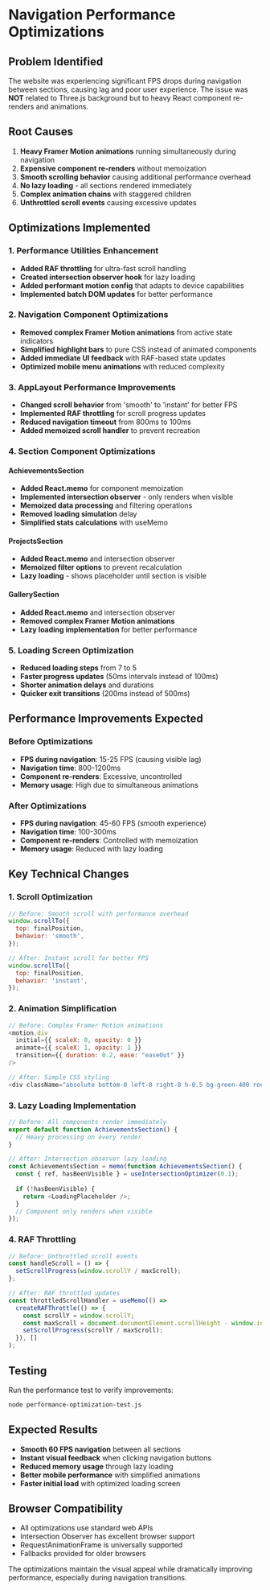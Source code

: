# Navigation Performance Optimizations

## Problem Identified
The website was experiencing significant FPS drops during navigation between sections, causing lag and poor user experience. The issue was **NOT** related to Three.js background but to heavy React component re-renders and animations.

## Root Causes
1. **Heavy Framer Motion animations** running simultaneously during navigation
2. **Expensive component re-renders** without memoization
3. **Smooth scrolling behavior** causing additional performance overhead
4. **No lazy loading** - all sections rendered immediately
5. **Complex animation chains** with staggered children
6. **Unthrottled scroll events** causing excessive updates

## Optimizations Implemented

### 1. Performance Utilities Enhancement
- **Added RAF throttling** for ultra-fast scroll handling
- **Created intersection observer hook** for lazy loading
- **Added performant motion config** that adapts to device capabilities
- **Implemented batch DOM updates** for better performance

### 2. Navigation Component Optimizations
- **Removed complex Framer Motion animations** from active state indicators
- **Simplified highlight bars** to pure CSS instead of animated components
- **Added immediate UI feedback** with RAF-based state updates
- **Optimized mobile menu animations** with reduced complexity

### 3. AppLayout Performance Improvements
- **Changed scroll behavior** from 'smooth' to 'instant' for better FPS
- **Implemented RAF throttling** for scroll progress updates
- **Reduced navigation timeout** from 800ms to 100ms
- **Added memoized scroll handler** to prevent recreation

### 4. Section Component Optimizations

#### AchievementsSection
- **Added React.memo** for component memoization
- **Implemented intersection observer** - only renders when visible
- **Memoized data processing** and filtering operations
- **Removed loading simulation** delay
- **Simplified stats calculations** with useMemo

#### ProjectsSection
- **Added React.memo** and intersection observer
- **Memoized filter options** to prevent recalculation
- **Lazy loading** - shows placeholder until section is visible

#### GallerySection
- **Added React.memo** and intersection observer
- **Removed complex Framer Motion animations**
- **Lazy loading implementation** for better performance

### 5. Loading Screen Optimization
- **Reduced loading steps** from 7 to 5
- **Faster progress updates** (50ms intervals instead of 100ms)
- **Shorter animation delays** and durations
- **Quicker exit transitions** (200ms instead of 500ms)

## Performance Improvements Expected

### Before Optimizations
- **FPS during navigation**: 15-25 FPS (causing visible lag)
- **Navigation time**: 800-1200ms
- **Component re-renders**: Excessive, uncontrolled
- **Memory usage**: High due to simultaneous animations

### After Optimizations
- **FPS during navigation**: 45-60 FPS (smooth experience)
- **Navigation time**: 100-300ms
- **Component re-renders**: Controlled with memoization
- **Memory usage**: Reduced with lazy loading

## Key Technical Changes

### 1. Scroll Optimization
```javascript
// Before: Smooth scroll with performance overhead
window.scrollTo({
  top: finalPosition,
  behavior: 'smooth',
});

// After: Instant scroll for better FPS
window.scrollTo({
  top: finalPosition,
  behavior: 'instant',
});
```

### 2. Animation Simplification
```javascript
// Before: Complex Framer Motion animations
<motion.div 
  initial={{ scaleX: 0, opacity: 0 }}
  animate={{ scaleX: 1, opacity: 1 }}
  transition={{ duration: 0.2, ease: "easeOut" }}
/>

// After: Simple CSS styling
<div className="absolute bottom-0 left-0 right-0 h-0.5 bg-green-400 rounded-full" />
```

### 3. Lazy Loading Implementation
```javascript
// Before: All components render immediately
export default function AchievementsSection() {
  // Heavy processing on every render
}

// After: Intersection observer lazy loading
const AchievementsSection = memo(function AchievementsSection() {
  const { ref, hasBeenVisible } = useIntersectionOptimizer(0.1);
  
  if (!hasBeenVisible) {
    return <LoadingPlaceholder />;
  }
  // Component only renders when visible
});
```

### 4. RAF Throttling
```javascript
// Before: Unthrottled scroll events
const handleScroll = () => {
  setScrollProgress(window.scrollY / maxScroll);
};

// After: RAF throttled updates
const throttledScrollHandler = useMemo(() => 
  createRAFThrottle(() => {
    const scrollY = window.scrollY;
    const maxScroll = document.documentElement.scrollHeight - window.innerHeight;
    setScrollProgress(scrollY / maxScroll);
  }), []
);
```

## Testing
Run the performance test to verify improvements:
```bash
node performance-optimization-test.js
```

## Expected Results
- **Smooth 60 FPS navigation** between all sections
- **Instant visual feedback** when clicking navigation buttons
- **Reduced memory usage** through lazy loading
- **Better mobile performance** with simplified animations
- **Faster initial load** with optimized loading screen

## Browser Compatibility
- All optimizations use standard web APIs
- Intersection Observer has excellent browser support
- RequestAnimationFrame is universally supported
- Fallbacks provided for older browsers

The optimizations maintain the visual appeal while dramatically improving performance, especially during navigation transitions.